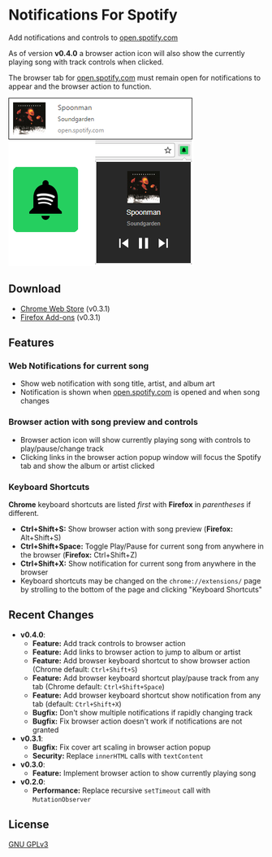 # Notifications For Spotify
Add notifications and controls to [open.spotify.com]

As of version __v0.4.0__ a browser action icon will also show the currently playing song with track controls when clicked.

The browser tab for [open.spotify.com] must remain open for notifications to appear and the browser action to function.

![](screenshots/notification.png)

## Download
* [Chrome Web Store](https://chrome.google.com/webstore/detail/notifications-for-spotify/filocihllcicedfecomcdlilalmcfohi?hl=en-US&gl=US) (v0.3.1)
* [Firefox Add-ons](https://addons.mozilla.org/en-US/firefox/addon/notifications-for-spotify/) (v0.3.1)

## Features
### Web Notifications for current song
* Show web notification with song title, artist, and album art
* Notification is shown when [open.spotify.com] is opened and when song changes

### Browser action with song preview and controls
* Browser action icon will show currently playing song with controls to play/pause/change track
* Clicking links in the browser action popup window will focus the Spotify tab and show the album or artist clicked

### Keyboard Shortcuts
__Chrome__ keyboard shortcuts are listed _first_ with __Firefox__ in _parentheses_ if different.
* __Ctrl+Shift+S:__ Show browser action with song preview (__Firefox:__ Alt+Shift+S)
* __Ctrl+Shift+Space:__ Toggle Play/Pause for current song from anywhere in the browser (__Firefox:__ Ctrl+Shift+Z)
* __Ctrl+Shift+X:__ Show notification for current song from anywhere in the browser
* Keyboard shortcuts may be changed on the `chrome://extensions/` page by strolling to the bottom of the page and clicking "Keyboard Shortcuts"


## Recent Changes
* __v0.4.0__:
  * __Feature:__ Add track controls to browser action
  * __Feature:__ Add links to browser action to jump to album or artist
  * __Feature:__ Add browser keyboard shortcut to show browser action (Chrome default: `Ctrl+Shift+S`)
  * __Feature:__ Add browser keyboard shortcut play/pause track from any tab (Chrome default: `Ctrl+Shift+Space`)
  * __Feature:__ Add browser keyboard shortcut show notification from any tab (default: `Ctrl+Shift+X`)
  * __Bugfix:__ Don't show multiple notifications if rapidly changing track
  * __Bugfix:__ Fix browser action doesn't work if notifications are not granted
* __v0.3.1__:
  * __Bugfix:__ Fix cover art scaling in browser action popup
  * __Security:__ Replace `innerHTML` calls with `textContent`
* __v0.3.0__:
  * __Feature:__ Implement browser action to show currently playing song
* __v0.2.0__:
  * __Performance:__ Replace recursive `setTimeout` call with `MutationObserver`

## License
[GNU GPLv3](LICENSE)

[open.spotify.com]: https://open.spotify.com/
